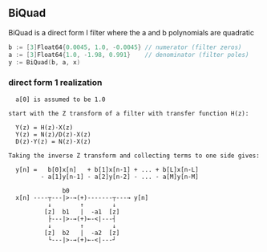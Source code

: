 ## BiQuad
BiQuad is a direct form I filter where the a and b polynomials are quadratic
``` go
b := [3]Float64{0.0045, 1.0, -0.0045} // numerator (filter zeros)
a := [3]Float64{1.0, -1.98, 0.991}    // denominator (filter poles)
y := BiQuad(b, a, x)
```

### direct form 1 realization

      a[0] is assumed to be 1.0

    start with the Z transform of a filter with transfer function H(z):

      Y(z) = H(z)·X(z)
      Y(z) = N(z)/D(z)·X(z)
      D(z)·Y(z) = N(z)·X(z)

    Taking the inverse Z transform and collecting terms to one side gives:

      y[n] =   b[0]x[n]   + b[1]x[n-1] + ... + b[L]x[n-L]
             - a[1]y[n-1] - a[2]y[n-2] - ... - a[M]y[n-M]

                   b0
      x[n] ----┬---|>-→(+)-------┬---→ y[n]
               ↓        ↑        ↓
              [z]  b1   |  -a1  [z]
               ├---|>-→(+)←-<|---┤
               ↓        ↑        ↓
              [z]  b2   |  -a2  [z]
               └---|>-→(+)←-<|---┘


